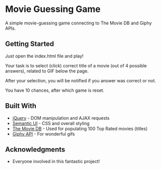 # Movie Guessing Game

A simple movie-guessing game connecting to The Movie DB and Giphy APIs.

## Getting Started

Just open the index.html file and play!

Your task is to select (click) correct title of a movie (out of 4 possible answers), related to GIF below the page.

After your selection, you will be notified if you answer was correct or not.

You have 10 chances, after which game is reset.

## Built With

* [jQuery](https://code.jquery.com/) - DOM manipulation and AJAX requests
* [Semantic UI](https://semantic-ui.com/) - CSS and overall styling
* [The Movie DB](https://www.themoviedb.org/?language=en/) - Used for populating 100 Top Rated movies (titles)
* [Giphy API](https://developers.giphy.com/) - For wonderful gifs

## Acknowledgments

* Everyone involved in this fantastic project!
